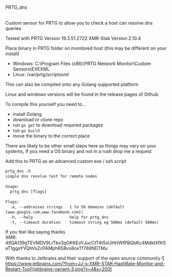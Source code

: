 ###### PRTG_dns

Custom sensor for PRTG to allow you to check a host can resolve dns queries

Tested with PRTG Version 19.3.51.2722
XMR-Stak Version 2.10.4

Place binary in PRTG folder on monitored host (this may be different on your install)
- Windows: C:\Program Files (x86)\PRTG Network Monitor\Custom Sensors\EXEXML
- Linux: /var/prtg/scriptsxml

This can also be compiled onto any Golang supported platform

Linux and windows versions will be found in the release pages of Github

To compile this yourself you need to...
-    install Golang
-    download or clone repo
-    run `go get` to download required packages
-    run `go build`
-    move the binary to the correct place
    
There are likely to be other small steps here as things may vary on your systems, If you need a OS binary and 
not in a rush drop me a request    

Add this to PRTG as an advanced custom exe / ssh script

```
prtg_dns -h
simple dns resolve test for remote nodes

Usage:
  prtg_dns [flags]

Flags:
  -a, --addresses strings   1 to 50 domains (default [www.google.com,www.facebook.com])
  -h, --help                help for prtg_dns
  -t, --timeout duration    timeout string eg 500ms (default 500ms)

```


If you feel like saying thanks    
        XMR: 49QA139gTEVMDV9LrTbx3qGKKEoYJucCtT4t5oUHHWfPBQbKc4MdktXfKSeT1ggoYVQhVsZcPAMphRS8vu8oxTf769NDTMu
	

With thanks to Jetbrains and their support of the open source community
![ https://www.jetbrains.com/?from=JJ-s-XMR-STAK-HashRate-Monitor-and-Restart-Tool](jetbrains-variant-3.png?v=4&s=200)
 
     

	
